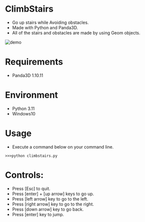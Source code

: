 # ClimbStairs
* Go up stairs while Avoiding obstacles. 
* Made with Python and Panda3D.
* All of the stairs and obstacles are made by using Geom objects. 

![demo](https://user-images.githubusercontent.com/48859041/226908089-e9a5e50d-055e-45ca-8751-7f17f15c6f1d.png)

# Requirements
* Panda3D 1.10.11

# Environment
* Python 3.11
* Windows10

# Usage
* Execute a command below on your command line.
```
>>>python climbstairs.py
```

# Controls:
* Press [Esc] to quit.
* Press [enter] + [up arrow] keys to go up.
* Press [left arrow] key to go to the left.
* Press [right arrow] key to go to the right.
* Press [down arrow] key to go back.
* Press [enter] key to jump.
